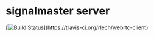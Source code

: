 # signalmaster server

[![Build Status](https://travis-ci.org/rlech/webrtc-server.svg?branch=master')](https://travis-ci.org/rlech/webrtc-client)